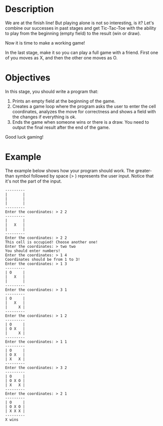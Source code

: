 # Description
We are at the finish line! But playing alone is not so interesting, is it? Let's combine our successes in past stages and get Tic-Tac-Toe with the ability to play from the beginning (empty field) to the result (win or draw).

Now it is time to make a working game!

In the last stage, make it so you can play a full game with a friend. First one of you moves as X, and then the other one moves as O.

# Objectives
In this stage, you should write a program that:

1) Prints an empty field at the beginning of the game.
2) Creates a game loop where the program asks the user to enter the cell coordinates, analyzes the move for correctness and shows a field with the changes if everything is ok.
3) Ends the game when someone wins or there is a draw.
You need to output the final result after the end of the game.

Good luck gaming!

# Example
The example below shows how your program should work.
The greater-than symbol followed by space (> ) represents the user input. Notice that it's not the part of the input.

    ---------
    |       |
    |       |
    |       |
    ---------
    Enter the coordinates: > 2 2
    ---------
    |       |
    |   X   |
    |       |
    ---------
    Enter the coordinates: > 2 2
    This cell is occupied! Choose another one!
    Enter the coordinates: > two two
    You should enter numbers!
    Enter the coordinates: > 1 4
    Coordinates should be from 1 to 3!
    Enter the coordinates: > 1 3
    ---------
    | O     |
    |   X   |
    |       |
    ---------
    Enter the coordinates: > 3 1
    ---------
    | O     |
    |   X   |
    |     X |
    ---------
    Enter the coordinates: > 1 2
    ---------
    | O     |
    | O X   |
    |     X |
    ---------
    Enter the coordinates: > 1 1
    ---------
    | O     |
    | O X   |
    | X   X |
    ---------
    Enter the coordinates: > 3 2
    ---------
    | O     |
    | O X O |
    | X   X |
    ---------
    Enter the coordinates: > 2 1
    ---------
    | O     |
    | O X O |
    | X X X |
    ---------
    X wins
